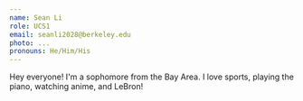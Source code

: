 ```yaml
---
name: Sean Li
role: UCS1
email: seanli2028@berkeley.edu
photo: ...
pronouns: He/Him/His
---
```

Hey everyone! I'm a sophomore from the Bay Area. I love sports, playing the piano, watching anime, and LeBron!